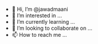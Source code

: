 - 👋 Hi, I’m @jawadmaani
- 👀 I’m interested in ...
- 🌱 I’m currently learning ...
- 💞️ I’m looking to collaborate on ...
- 📫 How to reach me ...

<!---
jawadmaani/jawadmaani is a ✨ special ✨ repository because its `README.md` (this file) appears on your GitHub profile.
You can click the Preview link to take a look at your changes.
--->
